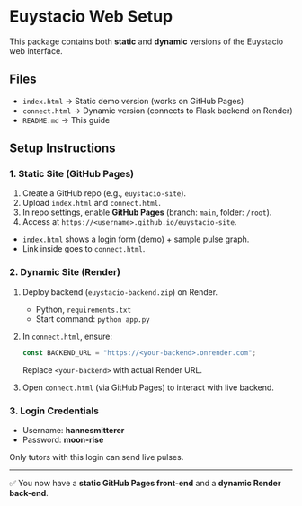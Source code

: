# Euystacio Web Setup

This package contains both **static** and **dynamic** versions of the Euystacio web interface.

## Files

- `index.html` → Static demo version (works on GitHub Pages)
- `connect.html` → Dynamic version (connects to Flask backend on Render)
- `README.md` → This guide

## Setup Instructions

### 1. Static Site (GitHub Pages)
1. Create a GitHub repo (e.g., `euystacio-site`).
2. Upload `index.html` and `connect.html`.
3. In repo settings, enable **GitHub Pages** (branch: `main`, folder: `/root`).
4. Access at `https://<username>.github.io/euystacio-site`.

- `index.html` shows a login form (demo) + sample pulse graph.
- Link inside goes to `connect.html`.

### 2. Dynamic Site (Render)
1. Deploy backend (`euystacio-backend.zip`) on Render.
   - Python, `requirements.txt`
   - Start command: `python app.py`
2. In `connect.html`, ensure:
   ```js
   const BACKEND_URL = "https://<your-backend>.onrender.com";
   ```
   Replace `<your-backend>` with actual Render URL.

3. Open `connect.html` (via GitHub Pages) to interact with live backend.

### 3. Login Credentials
- Username: **hannesmitterer**
- Password: **moon-rise**

Only tutors with this login can send live pulses.

---
✅ You now have a **static GitHub Pages front-end** and a **dynamic Render back-end**.
